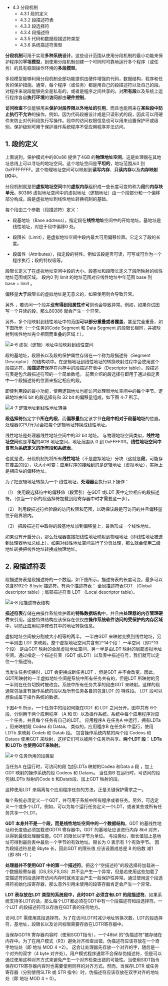 - 4.3 分段机制
    - 4.3.1 段的定义
    - 4.3.2 段描述符表
    - 4.3.3 段选择符
    - 4.3.4 段描述符
    - 4.3.5 代码和数据段描述符类型
    - 4.3.6 系统描述符类型

**分段机制**可用于实现**多种系统设计**。这些设计范围从使用分段机制的最小功能来保护程序的**平坦模型**，到使用分段机制创建一个可同时可靠地运行多个程序（或任务）的具有稳固操作环境的**多段模型**。

多段模型能够利用分段机制全部功能提供由硬件增强的代码，数据结构，程序和任务的保护措施。通常，每个程序（或任务）都是用自己的段描述符以及自己的段。对程序来说段能够完全是私有的，或者是程序之间共享的。对**所有段**以及系统上运行程序各自**执行环境**的**访问**都由**硬件控制**。

**访问检查**不仅能够用来**保护对段界限以外地址的引用**，而且也能用来在**某些段中防止执行不允许**的操作。例如，因为代码段被设计成是只读形式的段，因此可以用硬件来防止对代码段执行写操作。段中的访问权限信息也可以用来设置保护环或级别。保护级别可用于保护操作系统程序不受应用程序非法访问。

## 1. 段的定义

上面说到，保护模式中的80x86 提供了4GB 的**物理地址空间**。这是处理器在其地址总线上可以寻址的地址空间。这个地址空间是**平坦的**，地址范围从0 到 0xFFFFFFFF。这个物理地址空间可以映射到**读写内存**、**只读内存**以及**内存映射I/O**中。

分段机制就是把**虚拟地址空间**中的**虚拟内存**组织成一些长度可变的称为**段**的**内存块单元**。80386 虚拟地址空间中的虚拟地址（逻辑地址）由一个段部分和一个偏移部分构成。段是虚拟地址到线性地址转换机制的基础。

每个段由三个参数（段描述符）定义：

- 段基地址（Base address），指定段在**线性地址**空间中的开始地址。基地址是线性地址，对应于段中偏移0 处。

- 段限长（Limit），是虚拟地址空间中段内最大可用偏移位置。它定义了段的长度。

- 段属性（Attributes），指定段的特性。例如该段是否可读，可写或可作为一个程序执行；段的特权级等。
 
段限长定义了在虚拟地址空间中段的大小。段基址和段限长定义了段所映射的线性地址范围或区域。 段内0 到 limit 的地址范围对应线性地址中年范围 base 到 base + limit 。

偏移量**大于**段限长的虚拟地址是无意义的，如果使用则会导致异常。

另外 ，若访问一个段并**没有得到段属性许可**则也会导致异常。例如，如果你试图写一个只读的段，那么80386 就会产生一个异常。 

另外，多个段映射到线性地址中的范围**可以部分重叠或者覆盖**，甚至完全重叠，如下图所示（一个任务的Code Segment 和 Data Segment 的段限长相同，并被映射到线性地址完全相同而重叠的区域上）。

![4-6 虚拟（逻辑）地址中段映射到线性空间](images/7.png)

段的基地址，段限长以及段的保护属性存储在一个称为段描述符（Segment Descriptor） 的结构项中。在逻辑地址到线性地址的转换映射过程中会使用这个段描述符。**段描述符**保存在内存中的段描述符表中（Descriptor table）。段描述符表是包含段描述符项的一个简单数组。 前面介绍的段选择符即用于通过指定表中一个段描述符的位置来指定相应的段。

即使利用段的最小功能，使用逻辑地址也能访问处理器地址空间中的每个字节。逻辑地址由16 bit 的段选择符和 32 bit 的偏移量组成，如下图 4-7 所示。

![4-7 逻辑地址到线性地址转换](images/8.png)

**段选择符**指定字节**所在的段**，而**偏移量**指定该字节**在段中相对于段基地址**的位置。处理器(CPU行为)会把每个逻辑地址转换成线性地址。

线性地址是处理器线性地址空间中的32 bit 地址。 与物理地址空间类似，**线性地址空间**也是**平坦**的4GB 地址空间，地址范围从 0 到 0xFFFFffff。**线性地址空间中含有为系统定义的所有段和系统表**。  

也就是说，分段机制先将所有**线性地址**（不是虚拟地址）分块（这就是**段**，可能存在覆盖的段），块大小可变；应用程序的接触到的是逻辑地址（虚拟地址），实际上是相应块的偏移地址。

为了把逻辑地址转换为一个 线性地址，**处理器**会执行以下操作：

（1） 使用段选择符中的偏移值（段索引）在GDT 或LDT 表中定位相应的段描述符。（仅当一个新的段选择符加载到段寄存器中时才需要这一步）。

（2） 利用段描述符检验段的访问权限和范围，以确保该段是可访问的并且偏移量位于段界限内。

（3） 把段描述符中取得的段基地址加到偏移量上，最后形成一个线性地址。

如果没有开启分页，那么处理器直接把线性地址映射到物理地址（即线性地址被送到处理器地址总线上）。如果对线性地址空间进行了分页处理，那么就会使用二级地址转换把线性地址转换成物理地址。

## 2. 段描述符表

段描述符表是段描述符的一个数组，如下图所示。描述符表的长度可变，最多可以包含8192个 8 byte 描述符。有两个描述符表： 全局描述符表GDT （Global descriptor table）; 局部描述符表 LDT （Local descriptor table）。

![4-8 段描述符表结构](images/9.png)

**描述符表**存储在由操作系统维护着的**特殊数据结构**中，并且由**处理器的内存管理硬件**来引用。这些特殊结构应该保存在仅仅由**操作系统软件访问的受保护的内存区域**中，以防止应用程序修改其中的地址转换信息。 

虚拟地址空间被分割成大小相等的两半。 一半由GDT 来映射变换到线性地址，另一半则由 LDT 来映射。整个虚拟地址空间共含有2\^14个段： 一半空间（即2\^13 个段） 是由GDT 映射的全局虚拟地址空间，另一半是由LDT 映射的局部虚拟地址空间。通过指定一个描述符表（GDT 或LDT）以及表中描述符号，我们就可以定位一个描述符。

当发生任务切换时，LDT 会更换成新任务LDT ，但是GDT 并不会改变。因此，GDT所映射的一半虚拟地址空间是系统中所有任务共有的，但是LDT 所映射的另一半则在任务切换时被改变。系统中所有任务共享的段由GDT 来映射。这样的段通常包括含有操作系统的段以及所有任务各自的包含LDT 的 特殊段。 LDT 段可以想象成属于操作系统的数据。

下图4-9 所示，一个任务中的段如何能在GDT 和 LDT 之间分开。图中共有 6个段，分别用于两个应用程序 （A 和 B）以及操作系统。系统中每个应用程序对应一个任务，并且每个任务有自己的LDT。 应用程序A 在任务A 中运行，拥有LDTa ，用来映射段 Codea 和 Dataa。 类似的，应用程序B 在任务B 中运行，使用 LDTb 来映射 Codeb 和 Datab 段。 包含操作系统内核的两个段 Codeos 和 Dataos 使用GDT 来映射，这样它们可以被两个任务所共享。**两个LDT 段： LDTa 和 LDTb 也使用GDT来映射。** 

![4-9 任务所用的段类型](images/10.png)

当任务A 在运行时，可访问的段 包括LDTa 映射的Codea 和Data a 段 ，加上 GDT 映射的操作系统的段 Codeos 和 Dataos。 当任务B 在运行时，可访问的段包括LDTb 映射的Code b 和Datab段，加上GDT 映射的段。

这种使用LDT 来隔离每个应用程序任务的方法，正是关键保护需求之一。

每个系统必须定义一个GDT，并可用于系统中所有程序或者任务。另外，可选定义一个或多个LDT。例如，可以为每个运行任务定义一个LDT，或者某些或所有任务共享一个LDT。

**GDT 本身并不是一个段，而是线性地址空间中的一个数据结构**。GDT 的基线性地址和长度值必须加载进GDTR 寄存器中。GDT 的基地址应该进行内存 8bit 对齐，以得到最佳处理器性能。GDT 的限长以字节为单位。 与段类似，限长值加上基地址可得到最后表中最后一个字节的有效地址。限长为 0 表示有 1个有效字节。 因为段描述符总是 8byte 长，因此GDT 的限长值 应该设置成总是 8 的倍数 减1 （即 8N -1）；

**处理器并不使用GDT 中的第一个描述符**。把这个“空描述符”的段选择符加载进一个数据段寄存器（DS,ES,FS,GS）并不会产生一个异常，但是若使用这些加载了空描述符的段选择符访问内存时就肯定会产生一般保护性异常。通过使用这个段选择符初始化段寄存器，那么意外引用未使用的段寄存器肯定会产生一个异常。

**LDT 表存放在LDT 类型的系统段中，此时GDT 必须含有LDT 的段描述符**。如果系统支持多LDT的话，那么每个LDT都必须在GDT中有一个段描述符和段选择符。一个LDT 的段描述符可以存放在GDT表的任何地方。

访问LDT 需使用其段选择符。为了在访问LDT时减少地址转换次数，LDT的段选择符，基地址，段限长以及访问权限需要存放在LDTR寄存器中。

当保存GDTR 寄存器内容时（使用SGDT指令），一个48bit 的“伪描述符”被存储在内存中。为了在用户模式（R3）避免对齐检查出错，伪描述符应该存放在一个奇字地址处（即 地址 MOD 4 =2）。 这会让处理器先存放一个对齐的字，随后是一个对齐的双字（4 byte 对齐处）。用户模式程序通常不会保存伪描述符，但是可以通过使用这种对齐方式来避免产生一个对齐检查出错的可能性。当使用SIDT指令保存IDTR寄存器内容时也需要使用同样的对齐方式。然而，当保存LDTR 或任务寄存器（分别使用SLTR 或 STR 指令）时，伪描述符应该存放在双字对齐的地址处（即 地址 MOD 4 = 0）。